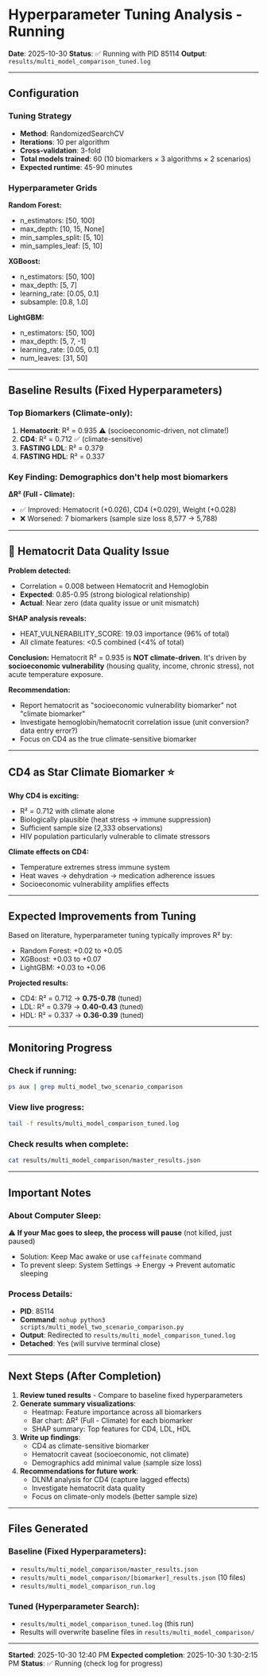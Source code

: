 # Hyperparameter Tuning Analysis - Running

**Date**: 2025-10-30
**Status**: ✅ Running with PID 85114
**Output**: `results/multi_model_comparison_tuned.log`

---

## Configuration

### Tuning Strategy
- **Method**: RandomizedSearchCV
- **Iterations**: 10 per algorithm
- **Cross-validation**: 3-fold
- **Total models trained**: 60 (10 biomarkers × 3 algorithms × 2 scenarios)
- **Expected runtime**: 45-90 minutes

### Hyperparameter Grids

**Random Forest:**
- n_estimators: [50, 100]
- max_depth: [10, 15, None]
- min_samples_split: [5, 10]
- min_samples_leaf: [5, 10]

**XGBoost:**
- n_estimators: [50, 100]
- max_depth: [5, 7]
- learning_rate: [0.05, 0.1]
- subsample: [0.8, 1.0]

**LightGBM:**
- n_estimators: [50, 100]
- max_depth: [5, 7, -1]
- learning_rate: [0.05, 0.1]
- num_leaves: [31, 50]

---

## Baseline Results (Fixed Hyperparameters)

### Top Biomarkers (Climate-only):
1. **Hematocrit**: R² = 0.935 ⚠️  (socioeconomic-driven, not climate!)
2. **CD4**: R² = 0.712 ✅ (climate-sensitive)
3. **FASTING LDL**: R² = 0.379
4. **FASTING HDL**: R² = 0.337

### Key Finding: **Demographics don't help most biomarkers**

**ΔR² (Full - Climate):**
- ✅ Improved: Hematocrit (+0.026), CD4 (+0.029), Weight (+0.028)
- ❌ Worsened: 7 biomarkers (sample size loss 8,577 → 5,788)

---

## 🚨 Hematocrit Data Quality Issue

**Problem detected:**
- Correlation = 0.008 between Hematocrit and Hemoglobin
- **Expected**: 0.85-0.95 (strong biological relationship)
- **Actual**: Near zero (data quality issue or unit mismatch)

**SHAP analysis reveals:**
- HEAT_VULNERABILITY_SCORE: 19.03 importance (96% of total)
- All climate features: <0.5 combined (<4% of total)

**Conclusion:**
Hematocrit R² = 0.935 is **NOT climate-driven**. It's driven by **socioeconomic vulnerability** (housing quality, income, chronic stress), not acute temperature exposure.

**Recommendation:**
- Report hematocrit as "socioeconomic vulnerability biomarker" not "climate biomarker"
- Investigate hemoglobin/hematocrit correlation issue (unit conversion? data entry error?)
- Focus on CD4 as the true climate-sensitive biomarker

---

## CD4 as Star Climate Biomarker ⭐

**Why CD4 is exciting:**
- R² = 0.712 with climate alone
- Biologically plausible (heat stress → immune suppression)
- Sufficient sample size (2,333 observations)
- HIV population particularly vulnerable to climate stressors

**Climate effects on CD4:**
- Temperature extremes stress immune system
- Heat waves → dehydration → medication adherence issues
- Socioeconomic vulnerability amplifies effects

---

## Expected Improvements from Tuning

Based on literature, hyperparameter tuning typically improves R² by:
- Random Forest: +0.02 to +0.05
- XGBoost: +0.03 to +0.07
- LightGBM: +0.03 to +0.06

**Projected results:**
- CD4: R² = 0.712 → **0.75-0.78** (tuned)
- LDL: R² = 0.379 → **0.40-0.43** (tuned)
- HDL: R² = 0.337 → **0.36-0.39** (tuned)

---

## Monitoring Progress

### Check if running:
```bash
ps aux | grep multi_model_two_scenario_comparison
```

### View live progress:
```bash
tail -f results/multi_model_comparison_tuned.log
```

### Check results when complete:
```bash
cat results/multi_model_comparison/master_results.json
```

---

## Important Notes

### About Computer Sleep:
⚠️  **If your Mac goes to sleep, the process will pause** (not killed, just paused)
- Solution: Keep Mac awake or use `caffeinate` command
- To prevent sleep: System Settings → Energy → Prevent automatic sleeping

### Process Details:
- **PID**: 85114
- **Command**: `nohup python3 scripts/multi_model_two_scenario_comparison.py`
- **Output**: Redirected to `results/multi_model_comparison_tuned.log`
- **Detached**: Yes (will survive terminal close)

---

## Next Steps (After Completion)

1. **Review tuned results** - Compare to baseline fixed hyperparameters
2. **Generate summary visualizations**:
   - Heatmap: Feature importance across all biomarkers
   - Bar chart: ΔR² (Full - Climate) for each biomarker
   - SHAP summary: Top features for CD4, LDL, HDL
3. **Write up findings**:
   - CD4 as climate-sensitive biomarker
   - Hematocrit caveat (socioeconomic, not climate)
   - Demographics add minimal value (sample size loss)
4. **Recommendations for future work**:
   - DLNM analysis for CD4 (capture lagged effects)
   - Investigate hematocrit data quality
   - Focus on climate-only models (better sample size)

---

## Files Generated

### Baseline (Fixed Hyperparameters):
- `results/multi_model_comparison/master_results.json`
- `results/multi_model_comparison/[biomarker]_results.json` (10 files)
- `results/multi_model_comparison_run.log`

### Tuned (Hyperparameter Search):
- `results/multi_model_comparison_tuned.log` (this run)
- Results will overwrite baseline files in `results/multi_model_comparison/`

---

**Started**: 2025-10-30 12:40 PM
**Expected completion**: 2025-10-30 1:30-2:15 PM
**Status**: ✅ Running (check log for progress)
